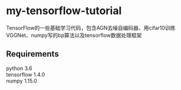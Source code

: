 # my-tensorflow-tutorial
 TensorFlow的一些基础学习代码，包含AGN去噪自编码器、用cifar10训练VGGNet、numpy写的bp算法以及tensorflow数据处理框架
## Requirements
 python 3.6 <br>
 tensorflow 1.4.0 <br>
 numpy 1.15.0 <br>
